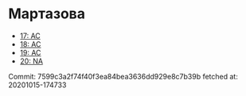 # Мартазова
- [17: AC](17.md)
- [18: AC](18.md)
- [19: AC](19.md)
- [20: NA](20.md)

Commit: 7599c3a2f74f40f3ea84bea3636dd929e8c7b39b
 fetched at: 20201015-174733
